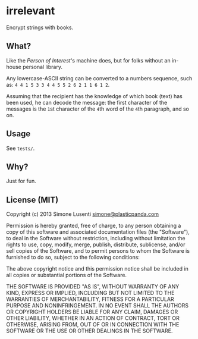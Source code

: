 irrelevant
==========

Encrypt strings with books.


## What?

Like the *Person of Interest*'s machine does, but for folks without an in-house personal library.

Any lowercase-ASCII string can be converted to a numbers sequence, such as: 
`4 4 1 5 3 3 4 4 5 5 2 6 2 1 1 6 1 2`.

Assuming that the recipient has the knowledge of which book (text) has been used, he can decode the message: the first character of the messages is the `1`st character of the `4`th word of the `4`th paragraph, and so on.


## Usage

See `tests/`.


## Why?

Just for fun.


## License (MIT)

Copyright (c) 2013 Simone Lusenti <simone@plasticpanda.com>

Permission is hereby granted, free of charge, to any person obtaining a copy of
this software and associated documentation files (the "Software"), to deal in
the Software without restriction, including without limitation the rights to
use, copy, modify, merge, publish, distribute, sublicense, and/or sell copies of
the Software, and to permit persons to whom the Software is furnished to do so,
subject to the following conditions:

The above copyright notice and this permission notice shall be included in all
copies or substantial portions of the Software.

THE SOFTWARE IS PROVIDED "AS IS", WITHOUT WARRANTY OF ANY KIND, EXPRESS OR
IMPLIED, INCLUDING BUT NOT LIMITED TO THE WARRANTIES OF MERCHANTABILITY, FITNESS
FOR A PARTICULAR PURPOSE AND NONINFRINGEMENT. IN NO EVENT SHALL THE AUTHORS OR
COPYRIGHT HOLDERS BE LIABLE FOR ANY CLAIM, DAMAGES OR OTHER LIABILITY, WHETHER
IN AN ACTION OF CONTRACT, TORT OR OTHERWISE, ARISING FROM, OUT OF OR IN
CONNECTION WITH THE SOFTWARE OR THE USE OR OTHER DEALINGS IN THE SOFTWARE.

